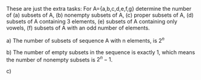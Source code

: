 These are just the extra tasks:
For A={a,b,c,d,e,f,g} determine the number of (a) subsets of A, (b) nonempty subsets of A, (c) proper subsets of A, (d) subsets of A containing 3 elements, (e) subsets of A containing only vowels, (f) subsets of A with an odd number of elements.

a)
	The number of subsets of sequence A with n elements, is $2^n$

b)
	The number of empty subsets in the sequence is exactly 1, which means the number of nonempty subsets is $2^n - 1$. 

c) 